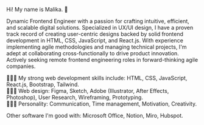 Hi! My name is Malika. 👋

Dynamic Frontend Engineer with a passion for crafting intuitive, efficient, and scalable digital solutions. Specialized in UX/UI design, I have a proven track record of creating user-centric designs backed by solid frontend development in HTML, CSS, JavaScript, and React.js. With experience implementing agile methodologies and managing technical projects, I'm adept at collaborating cross-functionally to drive product innovation. Actively seeking remote frontend engineering roles in forward-thinking agile companies.

👩🏻‍💻 My strong web development skills include: HTML, CSS, JavaScript, React.js, Bootstrap, Tailwind.<br/>
👩🏻‍🎨 Web design: Figma, Sketch, Adobe (Illustrator, After Effects, Photoshop), User Research, Wireframing, Prototyping.<br/>
🙆🏻‍♀️ Personality: Communication, Time management, Motivation, Creativity.<br/>

Other software I'm good with: Microsoft Office, Notion, Miro, Hubspot.

